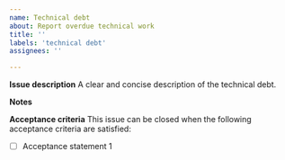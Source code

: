 ```yaml
---
name: Technical debt
about: Report overdue technical work
title: ''
labels: 'technical debt'
assignees: ''

---
```


**Issue description**
A clear and concise description of the technical debt.

**Notes**

**Acceptance criteria**
This issue can be closed when the following acceptance criteria are satisfied:
- [ ] Acceptance statement 1